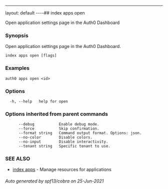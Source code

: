 ---
layout: default
----## index apps open

Open application settings page in the Auth0 Dashboard

### Synopsis

Open application settings page in the Auth0 Dashboard.

```
index apps open [flags]
```

### Examples

```
auth0 apps open <id>
```

### Options

```
  -h, --help   help for open
```

### Options inherited from parent commands

```
      --debug           Enable debug mode.
      --force           Skip confirmation.
      --format string   Command output format. Options: json.
      --no-color        Disable colors.
      --no-input        Disable interactivity.
      --tenant string   Specific tenant to use.
```

### SEE ALSO

* [index apps](index_apps.md)	 - Manage resources for applications

###### Auto generated by spf13/cobra on 25-Jun-2021
